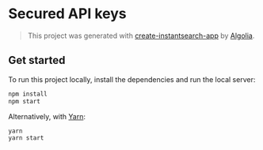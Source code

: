 # Secured API keys

> This project was generated with [create-instantsearch-app](https://github.com/algolia/create-instantsearch-app) by [Algolia](https://algolia.com).

## Get started

To run this project locally, install the dependencies and run the local server:

```sh
npm install
npm start
```

Alternatively, with [Yarn](https://http://yarnpkg.com/):

```sh
yarn
yarn start
```
